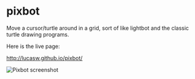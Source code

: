 pixbot
======

Move a cursor/turtle around in a grid, sort of like lightbot and the classic turtle drawing programs.

Here is the live page:

http://lucasw.github.io/pixbot/

![Pixbot screenshot](https://raw.github.com/lucasw/pixbot/master/media/pixbot_1.png "pixbot screenshot")
